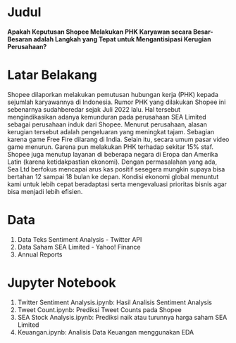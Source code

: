 # Judul
**Apakah Keputusan Shopee Melakukan PHK Karyawan secara Besar-Besaran adalah Langkah yang Tepat untuk Mengantisipasi Kerugian Perusahaan?**<br>

# Latar Belakang
Shopee dilaporkan melakukan pemutusan hubungan kerja (PHK) kepada sejumlah karyawannya di Indonesia. Rumor PHK yang dilakukan Shopee ini sebenarnya sudahberedar sejak Juli 2022 lalu. Hal tersebut mengindikasikan adanya kemunduran pada perusahaan SEA Limited sebagai perusahaan induk dari Shopee. Menurut perusahaan, alasan kerugian tersebut adalah pengeluaran yang meningkat tajam. Sebagian karena game Free Fire dilarang di India. Selain itu, secara umum pasar video game menurun. Garena pun melakukan PHK terhadap sekitar 15% staf. Shopee juga menutup layanan di beberapa negara di Eropa dan Amerika Latin (karena ketidakpastian ekonomi). Dengan permasalahan yang ada, Sea Ltd berfokus mencapai arus kas positif sesegera mungkin supaya bisa bertahan 12 sampai 18 bulan ke depan. Kondisi ekonomi global menuntut kami untuk lebih cepat beradaptasi serta mengevaluasi prioritas bisnis agar bisa menjadi lebih efisien. <br>

# Data
1. Data Teks Sentiment Analysis - Twitter API
2. Data Saham SEA Limited - Yahoo! Finance
3. Annual Reports

# Jupyter Notebook
1. Twitter Sentiment Analysis.ipynb: Hasil Analisis Sentiment Analysis
2. Tweet Count.ipynb: Prediksi Tweet Counts pada Shopee
3. SEA Stock Analysis.ipynb: Prediksi naik atau turunnya harga saham SEA Limited
4. Keuangan.ipynb: Analisis Data Keuangan menggunakan EDA
